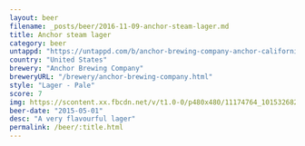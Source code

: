 ```yaml
---
layout: beer
filename: _posts/beer/2016-11-09-anchor-steam-lager.md
title: Anchor steam lager
category: beer
untappd: "https://untappd.com/b/anchor-brewing-company-anchor-california-lager/305204"
country: "United States"
brewery: "Anchor Brewing Company"
breweryURL: "/brewery/anchor-brewing-company.html"
style: "Lager - Pale"
score: 7
img: https://scontent.xx.fbcdn.net/v/t1.0-0/p480x480/11174764_10153268299828745_5386835742329909663_n.jpg?oh=8f5804de1a13c87024d7f39ac3001335&oe=5989102E
beer-date: "2015-05-01"
desc: "A very flavourful lager"
permalink: /beer/:title.html
---
```

